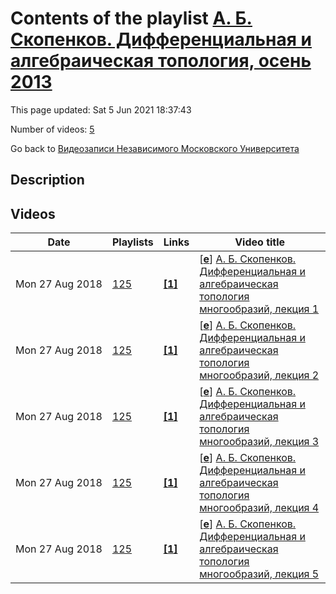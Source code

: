 # Contents of the playlist [А. Б. Скопенков. Дифференциальная и алгебраическая топология, осень 2013](https://www.youtube.com/playlist?list=PLp9ABVh6_x4HeUcKgmrMm4eGMREl8ReAw)

This page updated: Sat 5 Jun 2021 18:37:43

Number of videos: [5](#videos)

Go back to [Видеозаписи Независимого Московского Университета](../README.md)

## Description



## Videos

|Date|Playlists|Links|Video title|
|---|---|---|---|
| Mon&nbsp;27&nbsp;Aug&nbsp;2018 | [125](../playlists/125 "А. Б. Скопенков. Дифференциальная и алгебраическая топология, осень 2013") | [**[1]**](https://www.mccme.ru/circles/oim/home/nmuaut13sko.htm) | [[**e**](https://studio.youtube.com/video/t3YXMsUlXZM/edit "Edit")] [А. Б. Скопенков. Дифференциальная и алгебраическая топология многообразий, лекция 1](https://www.youtube.com/watch?v=t3YXMsUlXZM&list=PLp9ABVh6_x4HeUcKgmrMm4eGMREl8ReAw "Спецкурс НМУ. 12 сентября 2013 г. 17:30, НМУ 303 (Большой Власьевский пер., 11) https://www.mccme.ru/circles/oim/home/nmuaut13sko.htm") |
| Mon&nbsp;27&nbsp;Aug&nbsp;2018 | [125](../playlists/125 "А. Б. Скопенков. Дифференциальная и алгебраическая топология, осень 2013") | [**[1]**](https://www.mccme.ru/circles/oim/home/nmuaut13sko.htm) | [[**e**](https://studio.youtube.com/video/GxhbUq_ci1w/edit "Edit")] [А. Б. Скопенков. Дифференциальная и алгебраическая топология многообразий, лекция 2](https://www.youtube.com/watch?v=GxhbUq_ci1w&list=PLp9ABVh6_x4HeUcKgmrMm4eGMREl8ReAw "Спецкурс НМУ. 26 сентября 2013 г. 17:30, НМУ 303 (Большой Власьевский пер., 11) https://www.mccme.ru/circles/oim/home/nmuaut13sko.htm") |
| Mon&nbsp;27&nbsp;Aug&nbsp;2018 | [125](../playlists/125 "А. Б. Скопенков. Дифференциальная и алгебраическая топология, осень 2013") | [**[1]**](https://www.mccme.ru/circles/oim/home/nmuaut13sko.htm) | [[**e**](https://studio.youtube.com/video/MeFx1zCwu0E/edit "Edit")] [А. Б. Скопенков. Дифференциальная и алгебраическая топология многообразий, лекция 3](https://www.youtube.com/watch?v=MeFx1zCwu0E&list=PLp9ABVh6_x4HeUcKgmrMm4eGMREl8ReAw "Спецкурс НМУ. 3 октября 2013 г. 17:30, НМУ 303 (Большой Власьевский пер., 11) https://www.mccme.ru/circles/oim/home/nmuaut13sko.htm") |
| Mon&nbsp;27&nbsp;Aug&nbsp;2018 | [125](../playlists/125 "А. Б. Скопенков. Дифференциальная и алгебраическая топология, осень 2013") | [**[1]**](https://www.mccme.ru/circles/oim/home/nmuaut13sko.htm) | [[**e**](https://studio.youtube.com/video/1FeRsGso-Xc/edit "Edit")] [А. Б. Скопенков. Дифференциальная и алгебраическая топология многообразий, лекция 4](https://www.youtube.com/watch?v=1FeRsGso-Xc&list=PLp9ABVh6_x4HeUcKgmrMm4eGMREl8ReAw "Спецкурс НМУ. 10 октября 2013 г. 17:30, НМУ 303 (Большой Власьевский пер., 11) https://www.mccme.ru/circles/oim/home/nmuaut13sko.htm") |
| Mon&nbsp;27&nbsp;Aug&nbsp;2018 | [125](../playlists/125 "А. Б. Скопенков. Дифференциальная и алгебраическая топология, осень 2013") | [**[1]**](https://www.mccme.ru/circles/oim/home/nmuaut13sko.htm) | [[**e**](https://studio.youtube.com/video/cPv0X-LnP6c/edit "Edit")] [А. Б. Скопенков. Дифференциальная и алгебраическая топология многообразий, лекция 5](https://www.youtube.com/watch?v=cPv0X-LnP6c&list=PLp9ABVh6_x4HeUcKgmrMm4eGMREl8ReAw "Спецкурс НМУ. 24 октября 2013 г. 17:30, НМУ 303 (Большой Власьевский пер., 11) https://www.mccme.ru/circles/oim/home/nmuaut13sko.htm") |
